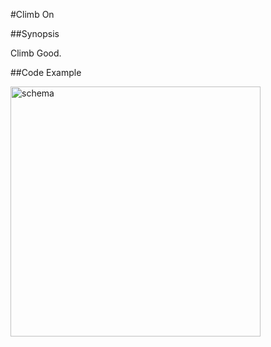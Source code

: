 
#Climb On

##Synopsis

Climb Good.     


##Code Example

<img width="400" alt="schema" src="http://climbonme.herokuapp.com/assets/img/climbonbadge.png">
